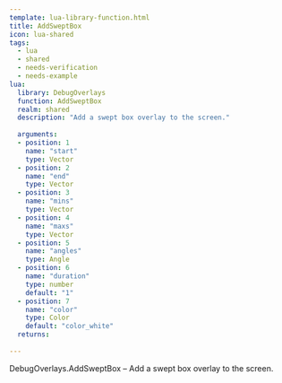 ```yaml
---
template: lua-library-function.html
title: AddSweptBox
icon: lua-shared
tags:
  - lua
  - shared
  - needs-verification
  - needs-example
lua:
  library: DebugOverlays
  function: AddSweptBox
  realm: shared
  description: "Add a swept box overlay to the screen."
  
  arguments:
  - position: 1
    name: "start"
    type: Vector
  - position: 2
    name: "end"
    type: Vector
  - position: 3
    name: "mins"
    type: Vector
  - position: 4
    name: "maxs"
    type: Vector
  - position: 5
    name: "angles"
    type: Angle
  - position: 6
    name: "duration"
    type: number
    default: "1"
  - position: 7
    name: "color"
    type: Color
    default: "color_white"
  returns:
    
---
```


<div class="lua__search__keywords">
DebugOverlays.AddSweptBox &#x2013; Add a swept box overlay to the screen.
</div>
